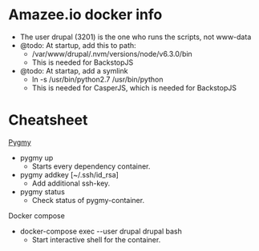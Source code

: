 # Amazee.io docker info
* The user drupal (3201) is the one who runs the scripts, not www-data
* @todo: At startup, add this to path:
    * /var/www/drupal/.nvm/versions/node/v6.3.0/bin
    * This is needed for BackstopJS
* @todo: At startap, add a symlink
    * ln -s /usr/bin/python2.7 /usr/bin/python
    * This is needed for CasperJS, which is needed for BackstopJS

# Cheatsheet

[Pygmy](https://docs.amazee.io/local_docker_development/pygmy.html)
* pygmy up
    * Starts every dependency container.
* pygmy addkey \[~/.ssh/id_rsa\]
    * Add additional ssh-key.
* pygmy status
    * Check status of pygmy-container.
    
Docker compose
* docker-compose exec --user drupal drupal bash
    * Start interactive shell for the container.